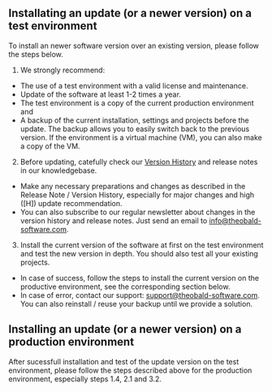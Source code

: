 ## Installating an update (or a newer version) on a test environment
To install an newer software version over an existing version, please follow the steps below. 

1. We strongly recommend:  
 - The use of a test environment with a valid license and maintenance.   
 - Update of the software at least 1-2 times a year. 
 - The test environment is a copy of the current production environment and  
 - A backup of the current installation, settings and projects before the update. The backup allows you to easily switch back to the previous version. If the environment is a virtual machine (VM), you can also make a copy of the VM. 


2. Before updating, catefully check our [Version History](https://kb.theobald-software.com/version-history) and release notes in our knowledgebase.   
 - Make any necessary preparations and changes as described in the Release Note / Version History, especially for major changes and high ([H]) update recommendation. 
 - You can also subscribe to our regular newsletter about changes in the version history and release notes. Just send an email to info@theobald-software.com.  

3. Install the current version of the software at first on the test environment and test the new version in depth. You should also test all your existing projects.  
 - In case of success, follow the steps to install the current version on the productive environment, see the corresponding section below.    
 - In case of error, contact our support: support@theobald-software.com. You can also reinstall / reuse your backup until we provide a solution. 

## Installing an update (or a newer version) on a production environment 
After sucessfull installation and test of the update version on the test environment, please follow the steps described above for the production environment, especially steps 1.4,  2.1 and 3.2. 
